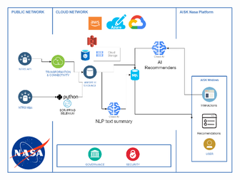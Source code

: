 <img title="a title" alt="Alt text" src="https://github.com/edsteca/AISK_NASA/blob/main/Arquitecture/aisk.png">

